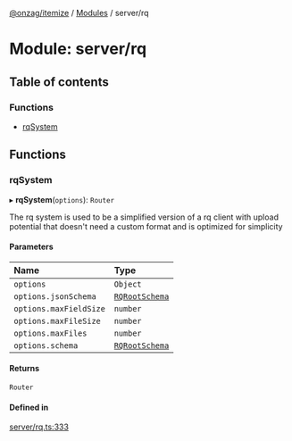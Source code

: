 [@onzag/itemize](../README.md) / [Modules](../modules.md) / server/rq

# Module: server/rq

## Table of contents

### Functions

- [rqSystem](server_rq.md#rqsystem)

## Functions

### rqSystem

▸ **rqSystem**(`options`): `Router`

The rq system is used to be a simplified version
of a rq client with upload potential that doesn't need
a custom format and is optimized for simplicity

#### Parameters

| Name | Type |
| :------ | :------ |
| `options` | `Object` |
| `options.jsonSchema` | [`RQRootSchema`](../interfaces/base_Root_rq.RQRootSchema.md) |
| `options.maxFieldSize` | `number` |
| `options.maxFileSize` | `number` |
| `options.maxFiles` | `number` |
| `options.schema` | [`RQRootSchema`](../interfaces/base_Root_rq.RQRootSchema.md) |

#### Returns

`Router`

#### Defined in

[server/rq.ts:333](https://github.com/onzag/itemize/blob/59702dd5/server/rq.ts#L333)

